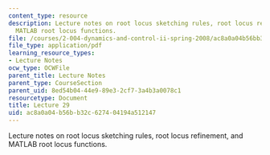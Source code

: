 ```yaml
---
content_type: resource
description: Lecture notes on root locus sketching rules, root locus refinement, and
  MATLAB root locus functions.
file: /courses/2-004-dynamics-and-control-ii-spring-2008/ac8a0a04b56bb32c627404194a512147_lecture_29.pdf
file_type: application/pdf
learning_resource_types:
- Lecture Notes
ocw_type: OCWFile
parent_title: Lecture Notes
parent_type: CourseSection
parent_uid: 8ed54b04-44e9-89e3-2cf7-3a4b3a0078c1
resourcetype: Document
title: Lecture 29
uid: ac8a0a04-b56b-b32c-6274-04194a512147
---
```

Lecture notes on root locus sketching rules, root locus refinement, and MATLAB root locus functions.

